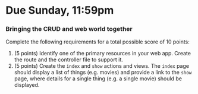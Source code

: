 # Due Sunday, 11:59pm

### Bringing the CRUD and web world together

Complete the following requirements for a total possible score of 10 points:

1. (5 points) Identify one of the primary resources in your web app. Create the route and the controller file to support it.
2. (5 points) Create the ```index``` and ```show``` actions and views. The ```index``` page should display a list of things (e.g. movies) and provide a link to the ```show``` page, where details for a single thing (e.g. a single movie) should be displayed.
